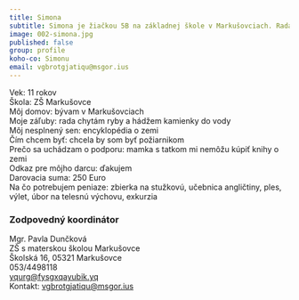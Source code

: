 ```yaml
---
title: Simona
subtitle: Simona je žiačkou 5B na základnej škole v Markušovciach. Rada chytá ryby a hádže kamienky do vody.
image: 002-simona.jpg
published: false
group: profile
koho-co: Simonu
email: vgbrotgjatiqu@msgor.ius
---
```

Vek: 11 rokov  
Škola: ZŠ Markušovce  
Môj domov: bývam v Markušovciach  
Moje záľuby: rada chytám ryby a hádžem kamienky do vody  
Môj nesplnený sen: encyklopédia o zemi  
Čím chcem byť: chcela by som byť požiarnikom  
Prečo sa uchádzam o podporu: mamka s tatkom mi nemôžu kúpiť knihy o zemi  
Odkaz pre môjho darcu: ďakujem  
Darovacia suma: 250 Euro  
Na čo potrebujem peniaze: zbierka na stužkovú, učebnica angličtiny, ples, výlet, úbor na telesnú výchovu, exkurzia  

### Zodpovedný koordinátor

Mgr. Pavla Dunčková  
ZŠ s materskou školou Markušovce  
Školská 16, 05321 Markušovce  
053/4498118  
<yqurg@fysgxqayubik.yq>  
Kontakt: <vgbrotgjatiqu@msgor.ius>  
